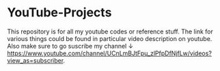 # YouTube-Projects
This repository is for all my youtube codes or reference stuff.  The link for various things could be found in particular video description on youtube.  Also make sure to go suscribe my channel ↓ https://www.youtube.com/channel/UCnLmBJtFpu_zlPfpDfNjfLw/videos?view_as=subscriber.
